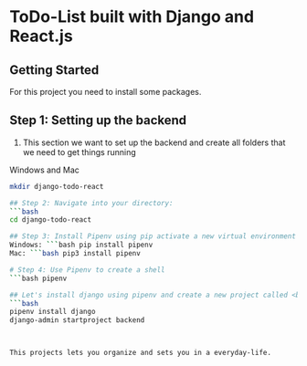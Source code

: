 # ToDo-List built with Django and React.js

## Getting Started
For this project you need to install some packages.

## Step 1: Setting up the backend

1. This section we want to set up the backend and create all folders that we need to get things running

Windows and Mac
```bash
mkdir django-todo-react

## Step 2: Navigate into your directory:
```bash
cd django-todo-react

## Step 3: Install Pipenv using pip activate a new virtual environment
Windows: ```bash pip install pipenv
Mac: ```bash pip3 install pipenv

# Step 4: Use Pipenv to create a shell
```bash pipenv

## Let's install django using pipenv and create a new project called <b>backend</b>.
```bash
pipenv install django
django-admin startproject backend



This projects lets you organize and sets you in a everyday-life.



